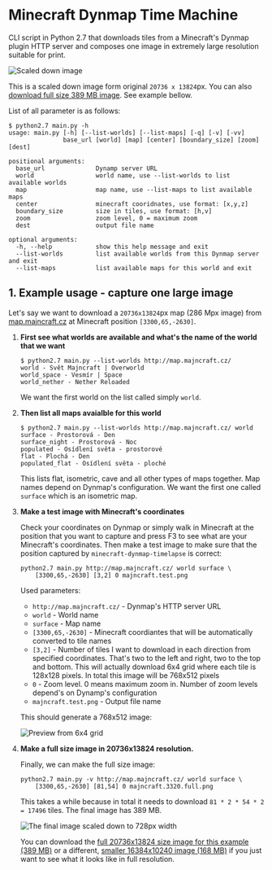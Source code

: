 # Minecraft Dynmap Time Machine

CLI script in Python 2.7 that downloads tiles from a Minecraft's Dynmap plugin HTTP server and composes one image in extremely large resolution suitable for print.

![Scaled down image](https://raw.githubusercontent.com/martinsik/minecraft-dynmap-timemachine/master/doc/majncraft.3320.thumb.png)

This is a scaled down image form original `20736 x 13824`px. You can also [download full size 389 MB image](https://www.dropbox.com/s/hhq6jbuxyu6fmr0/majncraft.20736.full.png?dl=0). See example bellow.

List of all parameter is as follows:

    $ python2.7 main.py -h
    usage: main.py [-h] [--list-worlds] [--list-maps] [-q] [-v] [-vv]
                   base_url [world] [map] [center] [boundary_size] [zoom] [dest]
    
    positional arguments:
      base_url              Dynamp server URL
      world                 world name, use --list-worlds to list available worlds
      map                   map name, use --list-maps to list available maps
      center                minecraft cooridnates, use format: [x,y,z]
      boundary_size         size in tiles, use format: [h,v]
      zoom                  zoom level, 0 = maximum zoom
      dest                  output file name
    
    optional arguments:
      -h, --help            show this help message and exit
      --list-worlds         list available worlds from this Dynmap server and exit
      --list-maps           list available maps for this world and exit

## 1. Example usage - capture one large image

Let's say we want to download a `20736x13824`px map (286 Mpx image) from [map.majncraft.cz](http://map.majncraft.cz/) at Minecraft position `[3300,65,-2630]`.


1. **First see what worlds are available and what's the name of the world that we want**

   ```
   $ python2.7 main.py --list-worlds http://map.majncraft.cz/
   world - Svět Majncraft | Overworld
   world_space - Vesmír | Space
   world_nether - Nether Reloaded
   ```

   We want the first world on the list called simply `world`.

2. **Then list all maps avaialble for this world**

   ```
   $ python2.7 main.py --list-worlds http://map.majncraft.cz/ world
   surface - Prostorová - Den
   surface_night - Prostorová - Noc
   populated - Osídlení světa - prostorové
   flat - Plochá - Den
   populated_flat - Osídlení světa - ploché
   ```
    
   This lists flat, isometric, cave and all other types of maps together. Map names depend on Dynmap's configuration. We want the first one called `surface` which is an isometric map.
   
3. **Make a test image with Minecraft's coordinates**

   Check your coordinates on Dynmap or simply walk in Minecraft at the position that you want to capture and press F3 to see what are your Minecraft's coordinates. Then make a test image to make sure that the position captured by `minecraft-dynmap-timelapse` is correct:
   
   ```
   python2.7 main.py http://map.majncraft.cz/ world surface \
       [3300,65,-2630] [3,2] 0 majncraft.test.png
   ```
   
   Used parameters:
   
   - `http://map.majncraft.cz/` - Dynmap's HTTP server URL
   - `world` - World name
   - `surface` - Map name
   - `[3300,65,-2630]` - Minecraft coordiantes that will be automatically converted to tile names
   - `[3,2]` - Number of tiles I want to download in each direction from specified coordinates. That's two to the left and right, two to the top and bottom. This will actually download 6x4 grid where each tile is 128x128 pixels. In total this image will be 768x512 pixels
   - `0` - Zoom level. 0 means maximum zoom in. Number of zoom levels depend's on Dynamp's configuration
   - `majncraft.test.png` - Output file name
   
   This should generate a 768x512 image:
   
   ![Preview from 6x4 grid](https://raw.githubusercontent.com/martinsik/minecraft-dynmap-timemachine/master/doc/majncraft.3320.test.png)
   
4. **Make a full size image in 20736x13824 resolution.**
   
   Finally, we can make the full size image:
   
   ```
   python2.7 main.py -v http://map.majncraft.cz/ world surface \
       [3300,65,-2630] [81,54] 0 majncraft.3320.full.png
   ```
   
   This takes a while because in total it needs to download `81 * 2 * 54 * 2 = 17496` tiles. The final image has 389 MB.
   
   ![The final image scaled down to 728px width](https://raw.githubusercontent.com/martinsik/minecraft-dynmap-timemachine/master/doc/majncraft.3320.thumb.png)
   
   You can download the [full 20736x13824 size image for this example (389 MB)](https://www.dropbox.com/s/hhq6jbuxyu6fmr0/majncraft.20736.full.png?dl=0) or a different, [smaller 16384x10240 image (168 MB)](https://www.dropbox.com/s/c6zzpv2cd26x76g/majncraft.16384.png?dl=0) if you just want to see what it looks like in full resolution.